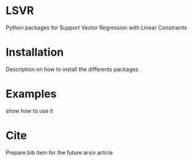LSVR
====

Python packages for Support Vector Regression with Linear Constraints

Installation
============

Description on how to install the differents packages

Examples
========

show how to use it

Cite
====

Prepare bib item for the future arxiv article

